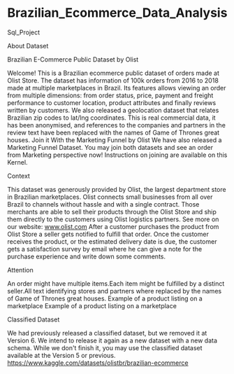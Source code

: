 # Brazilian_Ecommerce_Data_Analysis
 Sql_Project



About Dataset

Brazilian E-Commerce Public Dataset by Olist

Welcome! This is a Brazilian ecommerce public dataset of orders made at Olist Store. The dataset has information of 100k orders from 2016 to 2018 made at multiple marketplaces in Brazil. Its features allows viewing an order from multiple dimensions: from order status, price, payment and freight performance to customer location, product attributes and finally reviews written by customers. We also released a geolocation dataset that relates Brazilian zip codes to lat/lng coordinates.
This is real commercial data, it has been anonymised, and references to the companies and partners in the review text have been replaced with the names of Game of Thrones great houses.
Join it With the Marketing Funnel by Olist
We have also released a Marketing Funnel Dataset. You may join both datasets and see an order from Marketing perspective now!
Instructions on joining are available on this Kernel.

Context

This dataset was generously provided by Olist, the largest department store in Brazilian marketplaces. Olist connects small businesses from all over Brazil to channels without hassle and with a single contract. Those merchants are able to sell their products through the Olist Store and ship them directly to the customers using Olist logistics partners. See more on our website: www.olist.com
After a customer purchases the product from Olist Store a seller gets notified to fulfill that order. Once the customer receives the product, or the estimated delivery date is due, the customer gets a satisfaction survey by email where he can give a note for the purchase experience and write down some comments.

Attention

An order might have multiple items.Each item might be fulfilled by a distinct seller.All text identifying stores and partners where replaced by the names of Game of Thrones great houses. Example of a product listing on a marketplace Example of a product listing on a marketplace

Classified Dataset

We had previously released a classified dataset, but we removed it at Version 6. We intend to release it again as a new dataset with a new data schema. While we don't finish it, you may use the classified dataset available at the Version 5 or previous.
https://www.kaggle.com/datasets/olistbr/brazilian-ecommerce


 

